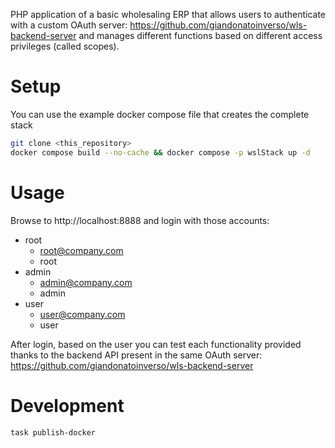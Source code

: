 PHP application of a basic wholesaling ERP that allows users to authenticate with a custom OAuth server: https://github.com/giandonatoinverso/wls-backend-server and manages different functions based on different access privileges (called scopes).

# Setup
You can use the example docker compose file that creates the complete stack

```bash
git clone <this_repository>
docker compose build --no-cache && docker compose -p wslStack up -d
```

# Usage
Browse to http://localhost:8888 and login with those accounts:

- root
  - root@company.com
  - root
- admin
  - admin@company.com
  - admin
- user
  - user@company.com
  - user

After login, based on the user you can test each functionality provided thanks to the backend API present in the same OAuth server: https://github.com/giandonatoinverso/wls-backend-server 

# Development

```bash
task publish-docker
```